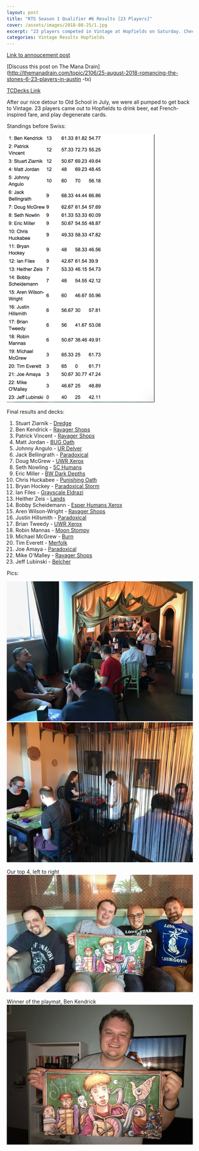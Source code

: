 ```yaml
---
layout: post
title: "RTS Season 1 Qualifier #6 Results [23 Players]"
cover: /assets/images/2018-08-25/1.jpg
excerpt: "23 players competed in Vintage at Hopfields on Saturday. Check out the results!"
categories: Vintage Results Hopfields
---
```


[Link to annoucement
post](http://themanadrain.com/topic/2086/8-25-18-romancing-the-stones-austin-tx-100-proxy-vintage)

[Discuss this post on The Mana
Drain](http://themanadrain.com/topic/2106/25-august-2018-romancing-the-stones-6-23-players-in-austin
-tx)

[TCDecks Link](http://www.tcdecks.net/deck.php?id=28381)

After our nice detour to Old School in July, we were all pumped to get back to Vintage. 23 players
came out to Hopfields to drink beer, eat French-inspired fare, and play degenerate cards.

Standings before Swiss:

![](/assets/images/2018-08-25/standings.png)

Final results and decks:

1. Stuart Ziarnik - [Dredge](/assets/images/2018-08-25/deck-1.jpg)
2. Ben Kendrick - [Ravager Shops](/assets/images/2018-08-25/deck-2.jpg)
3. Patrick Vincent - [Ravager Shops](/assets/images/2018-08-25/deck-3.jpg)
4. Matt Jordan - [BUG Oath](/assets/images/2018-08-25/deck-4.jpg)
5. Johnny Angulo - [UR Delver](/assets/images/2018-08-25/deck-5.jpg)
6. Jack Bellingrath - [Paradoxical](/assets/images/2018-08-25/deck-6.jpg)
7. Doug McGrew - [UWR Xerox](/assets/images/2018-08-25/deck-7.jpg)
8. Seth Nowling - [5C Humans](/assets/images/2018-08-25/deck-8.jpg)
9. Eric Miller - [BW Dark Depths](/assets/images/2018-08-25/deck-9.jpg)
10. Chris Huckabee - [Punishing Oath](/assets/images/2018-08-25/deck-10.jpg)
11. Bryan Hockey - [Paradoxical Storm](/assets/images/2018-08-25/deck-11.jpg)
12. Ian Files - [Grayscale Eldrazi](/assets/images/2018-08-25/deck-12.jpg)
13. Heither Zeis - [Lands](/assets/images/2018-08-25/deck-13.jpg)
14. Bobby Scheidemann - [Esper Humans Xerox](/assets/images/2018-08-25/deck-14.jpg)
15. Aren Wilson-Wright - [Ravager Shops](/assets/images/2018-08-25/deck-15.jpg)
16. Justin Hillsmith - [Paradoxical](/assets/images/2018-08-25/deck-16.jpg)
17. Brian Tweedy - [UWR Xerox](/assets/images/2018-08-25/deck-17.jpg)
18. Robin Mannas - [Moon Stompy](/assets/images/2018-08-25/deck-18.jpg)
19. Michael McGrew - [Burn](/assets/images/2018-08-25/deck-19.jpg)
20. Tim Everett - [Merfolk](/assets/images/2018-08-25/deck-20.jpg)
21. Joe Amaya - [Paradoxical](/assets/images/2018-08-25/deck-21.jpg)
22. Mike O'Malley - [Ravager Shops](/assets/images/2018-08-25/deck-22.jpg)
23. Jeff Lubinski - [Belcher](/assets/images/2018-08-25/deck-23.jpg)

Pics:

![](/assets/images/2018-08-25/1.jpg)
![](/assets/images/2018-08-25/2.jpg)

Our top 4, left to right
![](/assets/images/2018-08-25/3.jpg)

Winner of the playmat, Ben Kendrick
![](/assets/images/2018-08-25/4.jpg)
